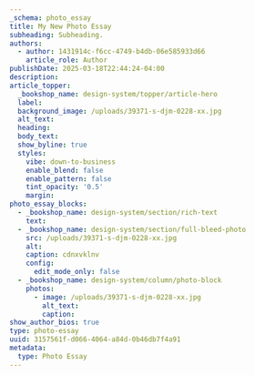 ```yaml
---
_schema: photo_essay
title: My New Photo Essay
subheading: Subheading.
authors:
  - author: 1431914c-f6cc-4749-b4db-06e585933d66
    article_role: Author
publishDate: 2025-03-18T22:44:24-04:00
description:
article_topper:
  _bookshop_name: design-system/topper/article-hero
  label:
  background_image: /uploads/39371-s-djm-0228-xx.jpg
  alt_text:
  heading:
  body_text:
  show_byline: true
  styles:
    vibe: down-to-business
    enable_blend: false
    enable_pattern: false
    tint_opacity: '0.5'
    margin:
photo_essay_blocks:
  - _bookshop_name: design-system/section/rich-text
    text:
  - _bookshop_name: design-system/section/full-bleed-photo
    src: /uploads/39371-s-djm-0228-xx.jpg
    alt:
    caption: cdnxvklnv
    config:
      edit_mode_only: false
  - _bookshop_name: design-system/column/photo-block
    photos:
      - image: /uploads/39371-s-djm-0228-xx.jpg
        alt_text:
        caption:
show_author_bios: true
type: photo-essay
uuid: 3157561f-d066-4064-a84d-0b46db7f4a91
metadata:
  type: Photo Essay
---
```

